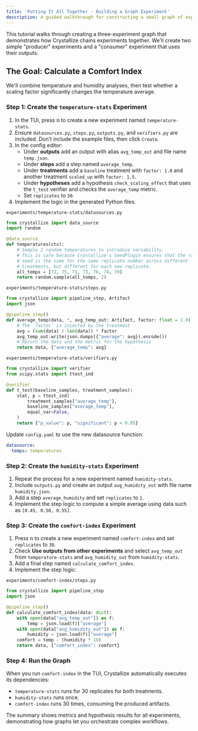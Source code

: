 ```yaml
---
title: 'Putting It All Together - Building a Graph Experiment'
description: A guided walkthrough for constructing a small graph of experiments and consuming their outputs.
---
```


This tutorial walks through creating a three-experiment graph that demonstrates how Crystallize chains experiments together. We'll create two simple "producer" experiments and a "consumer" experiment that uses their outputs.

## The Goal: Calculate a Comfort Index

We'll combine temperature and humidity analyses, then test whether a scaling factor significantly changes the temperature average.

### Step 1: Create the `temperature-stats` Experiment

1. In the TUI, press <kbd>n</kbd> to create a new experiment named `temperature-stats`.
2. Ensure `datasources.py`, `steps.py`, `outputs.py`, and `verifiers.py` are included. Don't include the example files, then click `Create`.
3. In the config editor:
   - Under **outputs** add an output with alias `avg_temp_out` and file name `temp.json`.
   - Under **steps** add a step named `average_temp`.
   - Under **treatments** add a `baseline` treatment with `factor: 1.0` and another treatment `scaled_up` with `factor: 1.5`.
   - Under **hypotheses** add a hypothesis `check_scaling_effect` that uses the `t_test` verifier and checks the `average_temp` metric.
   - Set `replicates` to `30`.
4. Implement the logic in the generated Python files.

`experiments/temperature-stats/datasources.py`

```python
from crystallize import data_source
import random

@data_source
def temperatures(ctx):
    # Sample 2 random temperatures to introduce variability.
    # This is safe because Crystallize's SeedPlugin ensures that the random
    # seed is the same for the same replicate number across different
    # treatments, but different for each new replicate.
    all_temps = [72, 75, 71, 73, 76, 74, 70]
    return random.sample(all_temps, 2)
```

`experiments/temperature-stats/steps.py`

```python
from crystallize import pipeline_step, Artifact
import json

@pipeline_step()
def average_temp(data, *, avg_temp_out: Artifact, factor: float = 1.0):
    # The `factor` is injected by the treatment
    avg = (sum(data) / len(data)) * factor
    avg_temp_out.write(json.dumps({"average": avg}).encode())
    # Return the data and the metric for the hypothesis
    return data, {"average_temp": avg}
```

`experiments/temperature-stats/verifiers.py`

```python
from crystallize import verifier
from scipy.stats import ttest_ind

@verifier
def t_test(baseline_samples, treatment_samples):
    stat, p = ttest_ind(
        treatment_samples["average_temp"],
        baseline_samples["average_temp"],
        equal_var=False,
    )
    return {"p_value": p, "significant": p < 0.05}
```

Update `config.yaml` to use the new datasource function:

```yaml
datasource:
  temps: temperatures
```

### Step 2: Create the `humidity-stats` Experiment

1. Repeat the process for a new experiment named `humidity-stats`.
2. Include `outputs.py` and create an output `avg_humidity_out` with file name `humidity.json`.
3. Add a step `average_humidity` and set `replicates` to `1`.
4. Implement the step logic to compute a simple average using data such as `[0.45, 0.50, 0.55]`.

### Step 3: Create the `comfort-index` Experiment

1. Press <kbd>n</kbd> to create a new experiment named `comfort-index` and set `replicates` to `30`.
2. Check **Use outputs from other experiments** and select `avg_temp_out` from `temperature-stats` and `avg_humidity_out` from `humidity-stats`.
3. Add a final step named `calculate_comfort_index`.
4. Implement the step logic:

`experiments/comfort-index/steps.py`

```python
from crystallize import pipeline_step
import json

@pipeline_step()
def calculate_comfort_index(data: dict):
    with open(data["avg_temp_out"]) as f:
        temp = json.load(f)["average"]
    with open(data["avg_humidity_out"]) as f:
        humidity = json.load(f)["average"]
    comfort = temp - (humidity * 10)
    return data, {"comfort_index": comfort}
```

### Step 4: Run the Graph

When you run `comfort-index` in the TUI, Crystallize automatically executes its dependencies:

- `temperature-stats` runs for 30 replicates for both treatments.
- `humidity-stats` runs once.
- `comfort-index` runs 30 times, consuming the produced artifacts.

The summary shows metrics and hypothesis results for all experiments, demonstrating how graphs let you orchestrate complex workflows.
